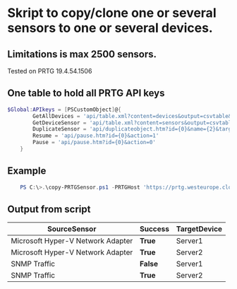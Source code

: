 # Skript to copy/clone one or several sensors to one or several devices.

## Limitations is max 2500 sensors.

Tested on PRTG 19.4.54.1506

## One table to hold all PRTG API keys
```PowerShell
$Global:APIkeys = [PSCustomObject]@{
        GetAllDevices = 'api/table.xml?content=devices&output=csvtable&columns=objid,device,host&count=2500&id={0}'
        GetDeviceSensor = 'api/table.xml?content=sensors&output=csvtable&columns=objid,device,sensor,status&id={0}'
        DuplicateSensor = 'api/duplicateobject.htm?id={0}&name={2}&targetid={1}' #SourceID, NewName, TargetID
        Resume = 'api/pause.htm?id={0}&action=1'
        Pause = 'api/pause.htm?id={0}&action=0'
    }
```
## Example
```PowerShell
    PS C:\>.\copy-PRTGSensor.ps1 -PRTGHost 'https://prtg.westeurope.cloudapp.azure.com/' -UserName apiadmin -Passhash 0123456789  -SourceSensorID 1200,1201 -TargetDeviceID 8001,8002 -Verbose
```
## Output from script

SourceSensor | Success | TargetDevice
--- | --- | ---
Microsoft Hyper-V Network Adapter | **True** | Server1
Microsoft Hyper-V Network Adapter | **True** | Server2
SNMP Traffic | **False** | Server1
SNMP Traffic | **True** | Server2
